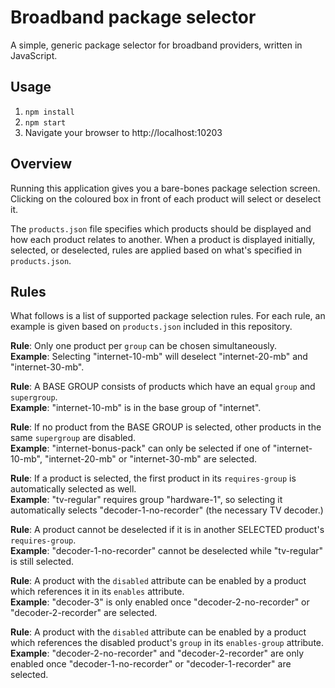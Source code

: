 Broadband package selector
===========================

A simple, generic package selector for broadband providers, written in JavaScript.

Usage
-----

1. `npm install`
2. `npm start`
3. Navigate your browser to http://localhost:10203

Overview
--------

Running this application gives you a bare-bones package selection screen.
Clicking on the coloured box in front of each product will select or deselect it.
 
The `products.json` file specifies which products should be displayed and how each product relates to another.
When a product is displayed initially, selected, or deselected, rules are applied based on what's specified
in `products.json`.

Rules
-----

What follows is a list of supported package selection rules. For each rule, an example is given
based on `products.json` included in this repository.

__Rule__: Only one product per `group` can be chosen simultaneously.  
__Example__: Selecting "internet-10-mb" will deselect "internet-20-mb" and "internet-30-mb".

__Rule__: A BASE GROUP consists of products which have an equal `group` and `supergroup`.  
__Example__: "internet-10-mb" is in the base group of "internet".

__Rule__: If no product from the BASE GROUP is selected, other products in the same `supergroup` are disabled.  
__Example__: "internet-bonus-pack" can only be selected if one of "internet-10-mb", "internet-20-mb" or "internet-30-mb"
 are selected.

__Rule__: If a product is selected, the first product in its `requires-group` is automatically selected as well.  
__Example__: "tv-regular" requires group "hardware-1", so selecting it automatically selects "decoder-1-no-recorder"
(the necessary TV decoder.) 

__Rule__: A product cannot be deselected if it is in another SELECTED product's `requires-group`.  
__Example__: "decoder-1-no-recorder" cannot be deselected while "tv-regular" is still selected.

__Rule__: A product with the `disabled` attribute can be enabled by a product which references it
in its `enables` attribute.  
__Example__: "decoder-3" is only enabled once "decoder-2-no-recorder" or "decoder-2-recorder" are selected.

__Rule__: A product with the `disabled` attribute can be enabled by a product
which references the disabled product's `group` in its `enables-group` attribute.  
__Example__: "decoder-2-no-recorder" and "decoder-2-recorder" are only enabled
once "decoder-1-no-recorder" or "decoder-1-recorder" are selected.